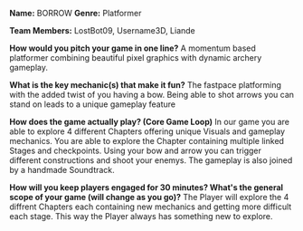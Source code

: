 **Name:** BORROW
**Genre:** Platformer

**Team Members:** LostBot09, Username3D, Liande

**How would you pitch your game in one line?** A momentum based platformer combining beautiful pixel graphics with dynamic archery gameplay.

**What is the key mechanic(s) that make it fun?** The fastpace platforming with the added twist of you having a bow. Being able to shot arrows you can stand on leads to a unique gameplay feature

**How does the game actually play? (Core Game Loop)** In our game you are able to explore 4 different Chapters offering unique Visuals and gameplay mechanics. You are able to explore the Chapter containing multiple linked Stages and checkpoints. Using your bow and arrow you can trigger different constructions and shoot your enemys. The gameplay is also joined by a handmade Soundtrack.

**How will you keep players engaged for 30 minutes? What's the general scope of your game (will change as you go)?** The Player will explore the 4 diffrent Chapters each containing new mechanics and getting more difficult each stage. This way the Player always has something new to explore.


